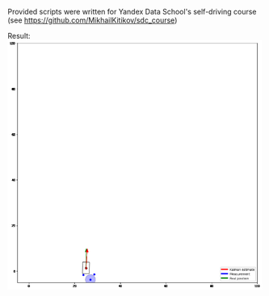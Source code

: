 Provided scripts were written for Yandex Data School's self-driving course (see https://github.com/MikhailKitikov/sdc_course)

Result:
![alt text](kalman.gif)